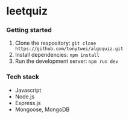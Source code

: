 # leetquiz

### Getting started

1. Clone the respository: `git clone https://github.com/tonytwei/algoquiz.git`
2. Install dependencies: `npm install`
3. Run the development server: `npm run dev`
 
### Tech stack
- Javascript
- Node.js
- Express.js
- Mongoose, MongoDB
